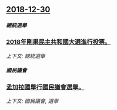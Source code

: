 ## [2018-12-30](/news/2018/12/30/index.md)

##### 總統選舉
### [2018年剛果民主共和國大選進行投票。 ](/news/2018/12/30/2018年剛果民主共和國大選進行投票.md)
_上下文: 總統選舉_

##### 國民議會
### [孟加拉國舉行國民議會選舉。 ](/news/2018/12/30/孟加拉國舉行國民議會選舉.md)
_上下文: 國民議會, 選舉_

